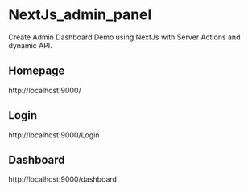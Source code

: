 # NextJs_admin_panel

Create Admin Dashboard Demo using NextJs with Server Actions and dynamic API.

## Homepage

http://localhost:9000/

## Login

http://localhost:9000/Login

## Dashboard

http://localhost:9000/dashboard
